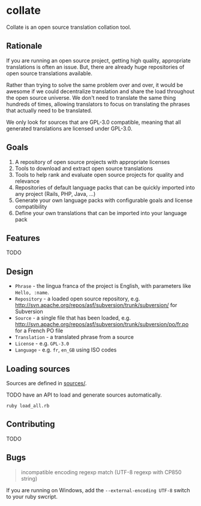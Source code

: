 collate
=======

Collate is an open source translation collation tool.

## Rationale

If you are running an open source project, getting high quality, appropriate translations
is often an issue. But, there are already huge repositories of open source translations
available.

Rather than trying to solve the same problem over and over, it would be awesome if we
could decentralize translation and share the load throughout the open source universe.
We don't need to translate the same thing hundreds of times, allowing translators
to focus on translating the phrases that actually need to be translated.

We only look for sources that are GPL-3.0 compatible, meaning that all generated
translations are licensed under GPL-3.0.

## Goals

1. A repository of open source projects with appropriate licenses
2. Tools to download and extract open source translations
3. Tools to help rank and evaluate open source projects for quality and relevance
4. Repositories of default language packs that can be quickly imported into any project (Rails, PHP, Java, ...)
5. Generate your own language packs with configurable goals and license compatibility
6. Define your own translations that can be imported into your language pack

## Features

TODO

## Design

* `Phrase` - the lingua franca of the project is English, with parameters like `Hello, :name`.
* `Repository` - a loaded open source repository, e.g. http://svn.apache.org/repos/asf/subversion/trunk/subversion/ for Subversion
* `Source` - a single file that has been loaded, e.g. http://svn.apache.org/repos/asf/subversion/trunk/subversion/po/fr.po for a French PO file
* `Translation` - a translated phrase from a source
* `License` - e.g. `GPL-3.0`
* `Language` - e.g. `fr`, `en_GB` using ISO codes

## Loading sources

Sources are defined in [sources/](sources/).

TODO have an API to load and generate sources automatically.

```
ruby load_all.rb
```

## Contributing

TODO

## Bugs

> incompatible encoding regexp match (UTF-8 regexp with CP850 string)

If you are running on Windows, add the `--external-encoding UTF-8` switch to your ruby swcript.
